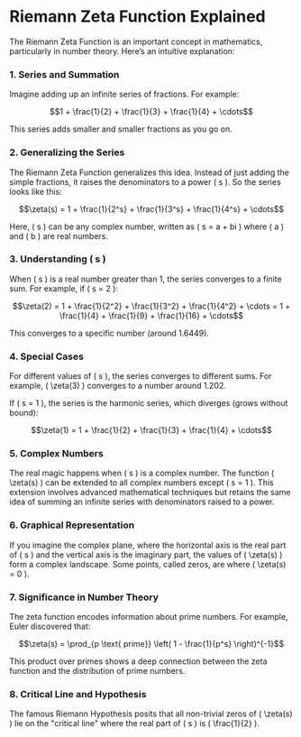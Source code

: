 # Riemann Zeta Function Explained

The Riemann Zeta Function is an important concept in mathematics, particularly in number theory. Here’s an intuitive explanation:

### 1. Series and Summation

Imagine adding up an infinite series of fractions. For example:
```math
1 + \frac{1}{2} + \frac{1}{3} + \frac{1}{4} + \cdots
```
This series adds smaller and smaller fractions as you go on.

### 2. Generalizing the Series

The Riemann Zeta Function generalizes this idea. Instead of just adding the simple fractions, it raises the denominators to a power \( s \). So the series looks like this:
```math
\zeta(s) = 1 + \frac{1}{2^s} + \frac{1}{3^s} + \frac{1}{4^s} + \cdots
```
Here, \( s \) can be any complex number, written as \( s = a + bi \) where \( a \) and \( b \) are real numbers.

### 3. Understanding \( s \)

When \( s \) is a real number greater than 1, the series converges to a finite sum. For example, if \( s = 2 \):
```math
\zeta(2) = 1 + \frac{1}{2^2} + \frac{1}{3^2} + \frac{1}{4^2} + \cdots = 1 + \frac{1}{4} + \frac{1}{9} + \frac{1}{16} + \cdots
```
This converges to a specific number (around 1.6449).

### 4. Special Cases

For different values of \( s \), the series converges to different sums. For example, \( \zeta(3) \) converges to a number around 1.202.

If \( s = 1 \), the series is the harmonic series, which diverges (grows without bound):
```math
\zeta(1) = 1 + \frac{1}{2} + \frac{1}{3} + \frac{1}{4} + \cdots
```

### 5. Complex Numbers

The real magic happens when \( s \) is a complex number. The function \( \zeta(s) \) can be extended to all complex numbers except \( s = 1 \). This extension involves advanced mathematical techniques but retains the same idea of summing an infinite series with denominators raised to a power.

### 6. Graphical Representation

If you imagine the complex plane, where the horizontal axis is the real part of \( s \) and the vertical axis is the imaginary part, the values of \( \zeta(s) \) form a complex landscape. Some points, called zeros, are where \( \zeta(s) = 0 \).

### 7. Significance in Number Theory

The zeta function encodes information about prime numbers. For example, Euler discovered that:
```math
\zeta(s) = \prod_{p \text{ prime}} \left( 1 - \frac{1}{p^s} \right)^{-1}
```
This product over primes shows a deep connection between the zeta function and the distribution of prime numbers.

### 8. Critical Line and Hypothesis

The famous Riemann Hypothesis posits that all non-trivial zeros of \( \zeta(s) \) lie on the "critical line" where the real part of \( s \) is \( \frac{1}{2} \).